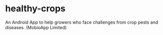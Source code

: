 # healthy-crops
An Android App to help growers who face challenges from crop pests and diseases. (MobioApp Limited)
